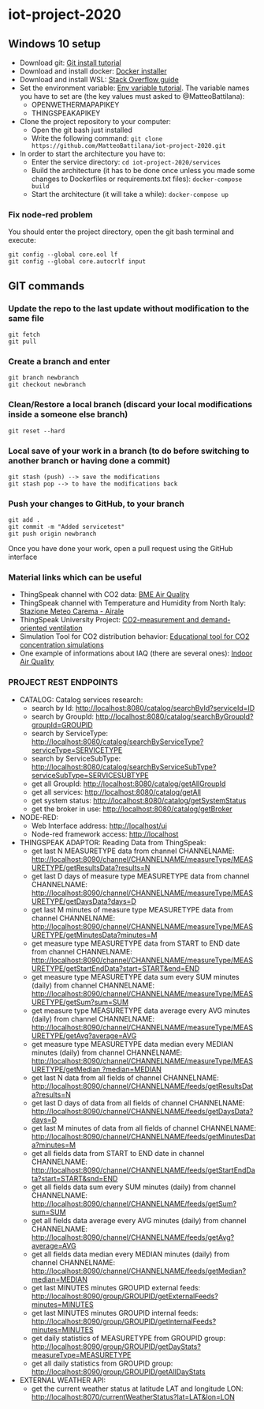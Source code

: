 # iot-project-2020
## Windows 10 setup
* Download git: [Git install tutorial](https://phoenixnap.com/kb/how-to-install-git-windows)
* Download and install docker: [Docker installer](https://hub.docker.com/editions/community/docker-ce-desktop-windows/)
* Download and install WSL: [Stack Overflow guide](https://stackoverflow.com/a/65898115)
* Set the environment variable: [Env variable tutorial](https://phoenixnap.com/kb/windows-set-environment-variable). The variable names you have to set are (the key values must asked to @MatteoBattilana):
  - OPENWETHERMAPAPIKEY
  - THINGSPEAKAPIKEY
* Clone the project repository to your computer:
  - Open the git bash just installed
  - Write the following command: `git clone https://github.com/MatteoBattilana/iot-project-2020.git`
* In order to start the architecture you have to:
  - Enter the service directory: `cd iot-project-2020/services`
  - Build the architecture (it has to be done once unless you made some changes to Dockerfiles or requirements.txt files): `docker-compose build`
  - Start the architecture (it will take a while): `docker-compose up`


### Fix node-red problem
You should enter the project directory, open the git bash terminal and execute:
```
git config --global core.eol lf
git config --global core.autocrlf input
```


## GIT commands
### Update the repo to the last update without modification to the same file
```
git fetch
git pull
```


### Create a branch and enter
```
git branch newbranch
git checkout newbranch
```

### Clean/Restore a local branch (discard your local modifications inside a someone else branch)
```
git reset --hard
```

### Local save of your work in a branch (to do before switching to another branch or having done a commit)
```
git stash (push) --> save the modifications
git stash pop --> to have the modifications back
```

### Push your changes to GitHub, to your branch
```
git add .
git commit -m "Added servicetest"
git push origin newbranch
```
Once you have done your work, open a pull request using the GitHub interface

### Material links which can be useful
* ThingSpeak channel with CO2 data: [BME Air Quality](https://thingspeak.com/channels/1207176)
* ThingSpeak channel with Temperature and Humidity from North Italy: [Stazione Meteo Carema - Airale](https://thingspeak.com/channels/297675)
* ThingSpeak University Project: [CO2-measurement and demand-oriented ventilation](https://www.umwelt-campus.de/en/forschung/projekte/iot-werkstatt/translate-to-englisch-ideen-zur-corona-krise)
* Simulation Tool for CO2 distribution behavior: [Educational tool for CO2 concentration simulations](https://github.com/bph-tuwien/bph_co2)
* One example of informations about IAQ (there are several ones): [Indoor Air Quality](http://www.iaquk.org.uk/ESW/Files/IAQ_Rating_Index.pdf) 

### PROJECT REST ENDPOINTS
* CATALOG:
 Catalog services research:
  - search by Id: [http://localhost:8080/catalog/searchById?serviceId=ID](http://localhost:8080/catalog/searchById?serviceId=SIMULATED-DEVICE-1)
  - search by GroupId: [http://localhost:8080/catalog/searchByGroupId?groupId=GROUPID](http://localhost:8080/catalog/searchByGroupId?groupId=home1)
  - search by ServiceType: [http://localhost:8080/catalog/searchByServiceType?serviceType=SERVICETYPE](http://localhost:8080/catalog/searchByServiceType?serviceType=SERVICE)
  - search by ServiceSubType: [http://localhost:8080/catalog/searchByServiceSubType?serviceSubType=SERVICESUBTYPE](http://localhost:8080/catalog/searchByServiceSubType?serviceSubType=EXTERNALWEATHERAPI)
  - get all GroupId: [http://localhost:8080/catalog/getAllGroupId](http://localhost:8080/catalog/getAllGroupId)
  - get all services: [http://localhost:8080/catalog/getAll](http://localhost:8080/catalog/getAll)
  - get system status: [http://localhost:8080/catalog/getSystemStatus](http://localhost:8080/catalog/getSystemStatus)
  - get the broker in use: [http://localhost:8080/catalog/getBroker](http://localhost:8080/catalog/getBroker)
* NODE-RED:
  - Web Interface address: [http://localhost/ui](http://localhost/ui)
  - Node-red framework access: [http://localhost](http://localhost)
* THINGSPEAK ADAPTOR:
 Reading Data from ThingSpeak:
  - get last N MEASURETYPE data from channel CHANNELNAME: [http://localhost:8090/channel/CHANNELNAME/measureType/MEASURETYPE/getResultsData?results=N](http://localhost:8090/channel/SIMULATED-DEVICE-1/measureType/temperature/getResultsData?results=1)
  - get last D days of measure type MEASURETYPE data from channel CHANNELNAME: [http://localhost:8090/channel/CHANNELNAME/measureType/MEASURETYPE/getDaysData?days=D](http://localhost:8090/channel/SIMULATED-DEVICE-1/measureType/humidity/getDaysData?days=1)
  - get last M minutes of measure type MEASURETYPE data from channel CHANNELNAME: [http://localhost:8090/channel/CHANNELNAME/measureType/MEASURETYPE/getMinutesData?minutes=M](http://localhost:8090/channel/SIMULATED-DEVICE-1/measureType/temperature/getMinutesData?minutes=5)
  - get measure type MEASURETYPE data from START to END date from channel CHANNELNAME: [http://localhost:8090/channel/CHANNELNAME/measureType/MEASURETYPE/getStartEndData?start=START&end=END](http://localhost:8090/channel/SIMULATED-DEVICE-1/measureType/temperature/getStartEndData?start=2021-03-30%2010:10:00&end=2021-04-03%2015:40:00)
  - get measure type MEASURETYPE data sum every SUM minutes (daily) from channel CHANNELNAME: [http://localhost:8090/channel/CHANNELNAME/measureType/MEASURETYPE/getSum?sum=SUM](http://localhost:8090/channel/SIMULATED-DEVICE-1/measureType/humidity/getSum?sum=daily)
  - get measure type MEASURETYPE data average every AVG minutes (daily) from channel CHANNELNAME: [http://localhost:8090/channel/CHANNELNAME/measureType/MEASURETYPE/getAvg?average=AVG](http://localhost:8090/channel/SIMULATED-DEVICE-1/measureType/co2/getAvg?average=daily)
  - get measure type MEASURETYPE data median every MEDIAN minutes (daily) from channel CHANNELNAME: [http://localhost:8090/channel/CHANNELNAME/measureType/MEASURETYPE/getMedian    ?median=MEDIAN](http://localhost:8090/channel/SIMULATED-DEVICE-1/measureType/temperature/getMedian?median=60)
  - get last N data from all fields of channel CHANNELNAME: [http://localhost:8090/channel/CHANNELNAME/feeds/getResultsData?results=N](http://localhost:8090/channel/SIMULATED-DEVICE-1/feeds/getResultsData?results=10)
  - get last D days of data from all fields of channel CHANNELNAME: [http://localhost:8090/channel/CHANNELNAME/feeds/getDaysData?days=D](http://localhost:8090/channel/SIMULATED-DEVICE-1/feeds/getDaysData?days=7)
  - get last M minutes of data from all fields of channel CHANNELNAME: [http://localhost:8090/channel/CHANNELNAME/feeds/getMinutesData?minutes=M](http://localhost:8090/channel/SIMULATED-DEVICE-1/feeds/getMinutesData?minutes=60)
  - get all fields data from START to END date in channel CHANNELNAME: [http://localhost:8090/channel/CHANNELNAME/feeds/getStartEndData?start=START&snd=END](http://localhost:8090/channel/SIMULATED-DEVICE-1/feeds/getStartEndData?start=2021-02-31&end=2021-04-03)
  - get all fields data sum every SUM minutes (daily) from channel CHANNELNAME: [http://localhost:8090/channel/CHANNELNAME/feeds/getSum?sum=SUM](http://localhost:8090/channel/SIMULATED-DEVICE-1/feeds/getSum?sum=60)
  - get all fields data average every AVG minutes (daily) from channel CHANNELNAME: [http://localhost:8090/channel/CHANNELNAME/feeds/getAvg?average=AVG](http://localhost:8090/channel/SIMULATED-DEVICE-1/feeds/getAvg?average=720)
  - get all fields data median every MEDIAN minutes (daily) from channel CHANNELNAME: [http://localhost:8090/channel/CHANNELNAME/feeds/getMedian?median=MEDIAN](http://localhost:8090/channel/SIMULATED-DEVICE-1/feeds/getMedian?median=720)
  - get last MINUTES minutes GROUPID external feeds: [http://localhost:8090/group/GROUPID/getExternalFeeds?minutes=MINUTES](http://localhost:8090/group/home1/getExternalFeeds?minutes=60)
  - get last MINUTES minutes GROUPID internal feeds: [http://localhost:8090/group/GROUPID/getInternalFeeds?minutes=MINUTES](http://localhost:8090/group/home1/getInternalFeeds?minutes=60)
  - get daily statistics of MEASURETYPE from GROUPID group: [http://localhost:8090/group/GROUPID/getDayStats?measureType=MEASURETYPE](http://localhost:8090/group/home1/getDayStats?measureType=temperature)
  - get all daily statistics from GROUPID group: [http://localhost:8090/group/GROUPID/getAllDayStats](http://localhost:8090/group/home1/getAllDayStats)
* EXTERNAL WEATHER API:
  - get the current weather status at latitude LAT and longitude LON: [http://localhost:8070/currentWeatherStatus?lat=LAT&lon=LON](http://localhost:8070/currentWeatherStatus?lat=45.06226619601743&lon=7.661825314722597)